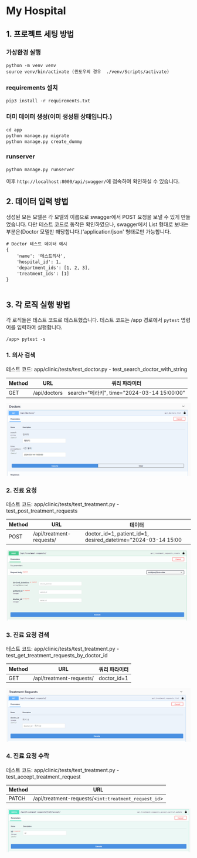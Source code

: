 # My Hospital

## 1. 프로젝트 세팅 방법
### 가상환경 실행
```
python -m venv venv
source venv/bin/activate (윈도우의 경우  ./venv/Scripts/activate)
```
### requirements 설치
```
pip3 install -r requirements.txt
```
### 더미 데이터 생성(이미 생성된 상태입니다.)
```
cd app
python manage.py migrate
python manage.py create_dummy
```
### runserver
```
python manage.py runserver
```

이후 ```http://localhost:8000/api/swagger/```에 접속하여 확인하실 수 있습니다.
## 2. 데이터 입력 방법
생성된 모든 모델은 각 모델의 이름으로 swagger에서 POST 요청을 보낼 수 있게 만들었습니다.
다만 테스트 코드로 동작은 확인하였으나, swagger에서 List 형태로 보내는 부분은(Doctor 모델만 해당합니다.)'application/json' 형태로만 가능합니다.
```
# Doctor 테스트 데이터 예시
{
    'name': '테스트의사',
    'hospital_id': 1,
    'department_ids': [1, 2, 3],
    'treatment_ids': [1]
}


```

## 3. 각 로직 실행 방법

각 로직들은 테스트 코드로 테스트했습니다.
테스트 코드는 /app 경로에서 ```pytest``` 명령어를 입력하여 실행합니다.

```
/app> pytest -s
```

### 1. 의사 검색
테스트 코드: app/clinic/tests/test_doctor.py -  test_search_doctor_with_string


  | Method | URL          | 쿼리 파라미터                               |
  | ------ | ------------ | ------------------------------------------- |
  | GET    | /api/doctors | search="메라키", time="2024-03-14 15:00:00" |

![alt text](image.png)

### 2. 진료 요청
테스트 코드: app/clinic/tests/test_treatment.py - test_post_treatment_requests

  | Method | URL                      | 데이터                                                        |
  | ------ | ------------------------ | ------------------------------------------------------------- |
  | POST   | /api/treatment-requests/ | doctor_id=1, patient_id=1, desired_datetime="2024-03-14 15:00 |

![alt text](image-1.png)

### 3. 진료 요청 검색
테스트 코드: app/clinic/tests/test_treatment.py - test_get_treatment_requests_by_doctor_id

  | Method | URL                      | 쿼리 파라미터 |
  | ------ | ------------------------ | ------------- |
  | GET    | /api/treatment-requests/ | doctor_id=1   |

![alt text](image-2.png)

### 4. 진료 요청 수락
테스트 코드: app/clinic/tests/test_treatment.py - test_accept_treatment_request

  | Method | URL                                                              |
  | ------ | ---------------------------------------------------------------- |
  | PATCH  | /api/treatment-requests/<```int:treatment_request_id```><accept> |

![alt text](image-3.png)
